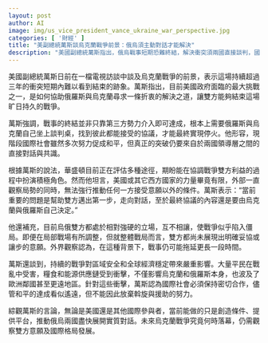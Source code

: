 ```yaml
---
layout: post
author: AI
image: img/us_vice_president_vance_ukraine_war_perspective.jpg
categories: [ '財經' ]
title: "美副總統萬斯談烏克蘭戰爭前景：俄烏須主動對話才能解決"
description: "美國副總統萬斯指出，俄烏戰事短期恐難終結，解決衝突須兩國直接談判，國際社會可協助斡旋但無法強推協議。持續戰爭衝擊全球安全與經濟，國際須密切合作努力推動和平。"
---
```

美國副總統萬斯日前在一檔電視訪談中談及烏克蘭戰爭的前景，表示這場持續超過三年的衝突短期內難以看到結束的跡象。萬斯指出，目前美國政府面臨的最大挑戰之一，是如何協助俄羅斯與烏克蘭尋求一條折衷的解決之道，讓雙方能夠結束這場旷日持久的戰爭。

萬斯強調，戰事的終結並非只靠第三方勢力介入即可達成，根本上需要俄羅斯與烏克蘭自己坐上談判桌，找到彼此都能接受的協議，才能最終實現停火。他形容，現階段國際社會雖然多次努力促成和平，但真正的突破仍要來自於兩國領導層之間的直接對話與共識。

根據萬斯的說法，華盛頓目前正在評估多種途徑，期盼能在協調戰爭雙方利益的過程中扮演積極角色。然而他坦言，美國或其它西方國家的力量畢竟有限，外部一直觀察局勢的同時，無法強行推動任何一方接受意願以外的條件。萬斯表示：“當前重要的問題是幫助雙方邁出第一步，走向對話，至於最終協議的內容還是要由烏克蘭與俄羅斯自己決定。”

他還補充，目前烏俄雙方都處於相對強硬的立場，互不相讓，使戰爭似乎陷入僵局。即便在局部戰場有所調整，但就整體戰局而言，雙方都尚未展現出明確妥協或讓步的意願。外界觀察認為，在這種背景下，戰事仍可能拖延更長一段時間。

萬斯還談到，持續的戰爭對區域安全和全球經濟穩定帶來嚴重影響。大量平民在戰亂中受害，糧食和能源供應鏈受到衝擊，不僅影響烏克蘭和俄羅斯本身，也波及了歐洲鄰國甚至更遠地區。針對這些衝擊，萬斯認為國際社會必須保持密切合作，儘管和平的達成看似遙遠，但不能因此放棄斡旋與援助的努力。

綜觀萬斯的言論，無論是美國還是其他國際參與者，當前能做的只是創造條件、提供平台，推動俄烏兩國盡快展開實質對話。未來烏克蘭戰爭究竟何時落幕，仍需觀察雙方意願及國際格局發展。
